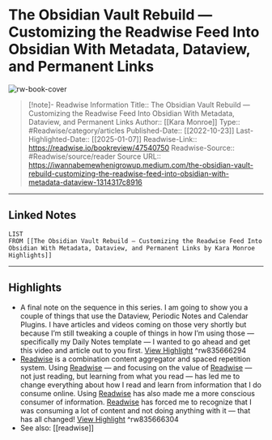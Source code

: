 # The Obsidian Vault Rebuild — Customizing the Readwise Feed Into Obsidian With Metadata, Dataview, and Permanent Links

![rw-book-cover](https://readwise-assets.s3.amazonaws.com/media/uploaded_book_covers/profile_174804/1EqHgMSlNzjoFJ22fyAOlOw.png)
<br>
>[!note]- Readwise Information
>Title:: The Obsidian Vault Rebuild — Customizing the Readwise Feed Into Obsidian With Metadata, Dataview, and Permanent Links
>Author:: [[Kara Monroe]]
>Type:: #Readwise/category/articles
>Published-Date:: [[2022-10-23]]
>Last-Highlighted-Date:: [[2025-01-07]]
>Readwise-Link:: https://readwise.io/bookreview/47540750
>Readwise-Source:: #Readwise/source/reader
>Source URL:: https://iwannabemewhenigrowup.medium.com/the-obsidian-vault-rebuild-customizing-the-readwise-feed-into-obsidian-with-metadata-dataview-1314317c8916
--- 

## Linked Notes
```dataview
LIST
FROM [[The Obsidian Vault Rebuild — Customizing the Readwise Feed Into Obsidian With Metadata, Dataview, and Permanent Links by Kara Monroe Highlights]]
```

---

## Highlights
- A final note on the sequence in this series. I am going to show you a couple of things that use the Dataview, Periodic Notes and Calendar Plugins. I have articles and videos coming on those very shortly but because I’m still tweaking a couple of things in how I’m using those — specifically my Daily Notes template — I wanted to go ahead and get this video and article out to you first. [View Highlight](https://readwise.io/open/835666294) ^rw835666294
- [Readwise](https://readwise.io/kara) is a combination content aggregator and spaced repetition system. Using [Readwise](https://readwise.io/kara) — and focusing on the value of [Readwise](https://readwise.io/kara) — not just reading, but learning from what you read — has led me to change everything about how I read and learn from information that I do consume online. Using [Readwise](https://readwise.io/kara) has also made me a more conscious consumer of information. [Readwise](https://readwise.io/kara) has forced me to recognize that I was consuming a lot of content and not doing anything with it — that has all changed! [View Highlight](https://readwise.io/open/835666304) ^rw835666304 
- See also: [[readwise]] 
